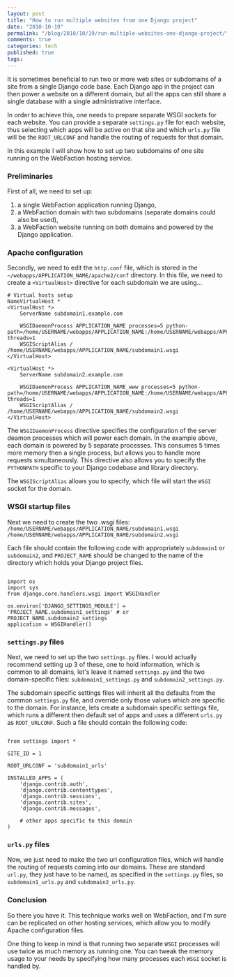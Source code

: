 ```yaml
---
layout: post
title: "How to run multiple websites from one Django project"
date: "2010-10-19"
permalink: "/blog/2010/10/19/run-multiple-websites-one-django-project/"
comments: true
categories: tech
published: true
tags: 
---
```


It is sometimes beneficial to run two or more web sites or subdomains of a site from a single Django code base. Each Django app in the project can then power a website on a different domain, but all the apps can still share a single database with a single administrative interface.

<!-- more -->

In order to achieve this, one needs to prepare separate WSGI sockets for each website. You can provide a separate `settings.py` file for each website, thus selecting which apps will be active on that site and which `urls.py` file will be the `ROOT_URLCONF` and handle the routing of requests for that domain.

In this example I will show how to set up two subdomains of one site running on the WebFaction hosting service.

### Preliminaries
First of all, we need to set up:  
1) a single WebFaction application running Django,  
2) a WebFaction domain with two subdomains (separate domains could also be used),  
3) a WebFaction website running on both domains and powered by the Django application.  

### Apache configuration
Secondly, we need to edit the `http.conf` file, which is stored in the `~/webapps/APPLICATION_NAME/apache2/conf` directory.
In this file, we need to create a `<VirtualHost>` directive for each subdomain we are using...

    # Virtual hosts setup
    NameVirtualHost *
    <VirtualHost *>
        ServerName subdomain1.example.com
    
        WSGIDaemonProcess APPLICATION_NAME processes=5 python-path=/home/USERNAME/webapps/APPLICATION_NAME:/home/USERNAME/webapps/APPLICATION_NAME/lib/python2.6 threads=1
        WSGIScriptAlias / /home/USERNAME/webapps/APPLICATION_NAME/subdomain1.wsgi
    </VirtualHost>
    
    <VirtualHost *>
        ServerName subdomain2.example.com
        
        WSGIDaemonProcess APPLICATION_NAME_www processes=5 python-path=/home/USERNAME/webapps/APPLICATION_NAME:/home/USERNAME/webapps/APPLICATION_NAME/lib/python2.6 threads=1
        WSGIScriptAlias / /home/USERNAME/webapps/APPLICATION_NAME/subdomain2.wsgi
    </VirtualHost>

The `WSGIDaemonProcess` directive specifies the configuration of the server deamon processes which will power each domain. In the example above, each domain is powered by 5 separate processes. This consumes 5 times more memory then a single process, but allows you to handle more requests simultaneously. This directive also allows you to specify the `PYTHONPATH` specific to your Django codebase and library directory.

The `WSGIScriptAlias` allows you to specify, which file will start the `WSGI` socket for the domain.

### WSGI startup files
Next we need to create the two .wsgi files:  
`/home/USERNAME/webapps/APPLICATION_NAME/subdomain1.wsgi`  
`/home/USERNAME/webapps/APPLICATION_NAME/subdomain2.wsgi`  

Each file should contain the following code with appropriately `subdomain1` or `subdomain2`, and `PROJECT_NAME` should be changed to the name of the directory which holds your Django project files.

<pre><code class="python">
import os
import sys
from django.core.handlers.wsgi import WSGIHandler

os.environ['DJANGO_SETTINGS_MODULE'] = 'PROJECT_NAME.subdomain1_settings' # or PROJECT_NAME.subdomain2_settings
application = WSGIHandler()
</code></pre>

### `settings.py` files
Next, we need to set up the two `settings.py` files. I would actually recommend setting up 3 of these, one to hold information, which is common to all domains, let's leave it named `settings.py` and the two domain-specific files: `subdomain1_settings.py` and `subdomain2_settings.py`. 

The subdomain specific settings files will inherit all the defaults from the common `settings.py` file, and override only those values which are specific to the domain. For instance, lets create a subdomain specific settings file, which runs a different then default set of apps and uses a different `urls.py` as `ROOT_URLCONF`. Such a file should contain the following code:

<pre><code class="python">
from settings import *

SITE_ID = 1

ROOT_URLCONF = 'subdomain1_urls'

INSTALLED_APPS = (
    'django.contrib.auth',
    'django.contrib.contenttypes',
    'django.contrib.sessions',
    'django.contrib.sites',
    'django.contrib.messages',
    
    # other apps specific to this domain
)
</code></pre>

### `urls.py` files
Now, we just need to make the two url configuration files, which will handle the routing of requests coming into our domains. These are standard `url.py`, they just have to be named, as specified in the `settings.py` files, so `subdomain1_urls.py` and `subdomain2_urls.py`.

### Conclusion
So there you have it. This technique works well on WebFaction, and I'm sure can be replicated on other hosting services, which allow you to modify Apache configuration files.

One thing to keep in mind is that running two separate `WSGI` processes will use twice as much memory as running one. You can tweak the memory usage to your needs by specifying how many processes each `WSGI` socket is handled by.
